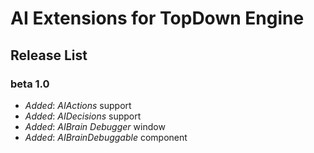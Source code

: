 # AI Extensions for TopDown Engine

## Release List

### beta 1.0

* _Added_: _AIActions_ support
* _Added_: _AIDecisions_ support
* _Added_: _AIBrain Debugger_ window
* _Added_: _AIBrainDebuggable_ component
